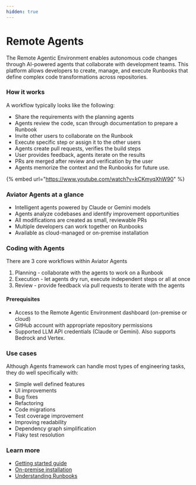 ```yaml
---
hidden: true
---
```


# Remote Agents

The Remote Agentic Environment enables autonomous code changes through AI-powered agents that collaborate with development teams. This platform allows developers to create, manage, and execute Runbooks that define complex code transformations across repositories.

### How it works

A workflow typically looks like the following:

* Share the requirements with the planning agents
* Agents review the code, scan through documentation to prepare a Runbook
* Invite other users to collaborate on the Runbook
* Execute specific step or assign it to the other users
* Agents create pull requests, verifies the build steps
* User provides feedback, agents iterate on the results
* PRs are merged after review and verification by the user
* Agents memorize the context and the Runbooks for future use.

{% embed url="https://www.youtube.com/watch?v=kCKmyqXhW90" %}

### Aviator Agents at a glance

* Intelligent agents powered by Claude or Gemini models
* Agents analyze codebases and identify improvement opportunities
* All modifications are created as small, reviewable PRs
* Multiple developers can work together on Runbooks
* Available as cloud-managed or on-premise installation

### Coding with Agents

There are 3 core workflows within Aviator Agents

1. Planning - collaborate with the agents to work on a Runbook
2. Execution - let agents dry run, execute independent steps or all at once
3. Review - provide feedback via pull requests to iterate with the agents

#### Prerequisites

* Access to the Remote Agentic Environment dashboard (on-premise or cloud)
* GitHub account with appropriate repository permissions
* Supported LLM API credentials (Claude or Gemini). Also supports Bedrock and Vertex.

### Use cases

Although Agents framework can handle most types of engineering tasks, they do well specifically with:

* Simple well defined features
* UI improvements
* Bug fixes
* Refactoring
* Code migrations
* Test coverage improvement
* Improving readability
* Dependency graph simplification
* Flaky test resolution

### Learn more

* [Getting started guide](getting-started.md)
* [On-premise installation](configuration/on-premise-installation.md)
* [Understanding Runbooks](concepts/runbooks.md)
